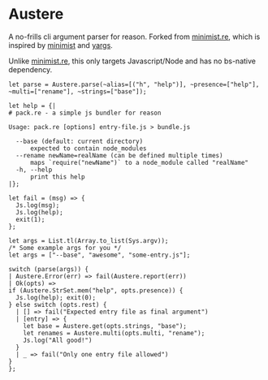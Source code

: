 # Austere

A no-frills cli argument parser for reason. Forked from [minimist.re](https://github.com/jaredly/minimist.re), 
which is inspired by [minimist](https://www.npmjs.com/package/minimist) and [yargs](https://www.npmjs.com/package/yargs).

Unlike [minimist.re](https://github.com/jaredly/minimist.re), this only targets Javascript/Node and has no bs-native dependency.


```reason
let parse = Austere.parse(~alias=[("h", "help")], ~presence=["help"], ~multi=["rename"], ~strings=["base"]);

let help = {|
# pack.re - a simple js bundler for reason

Usage: pack.re [options] entry-file.js > bundle.js

  --base (default: current directory)
      expected to contain node_modules
  --rename newName=realName (can be defined multiple times)
      maps `require("newName")` to a node_module called "realName"
  -h, --help
      print this help
|};

let fail = (msg) => {
  Js.log(msg);
  Js.log(help);
  exit(1);
};

let args = List.tl(Array.to_list(Sys.argv));
/* Some example args for you */
let args = ["--base", "awesome", "some-entry.js"];

switch (parse(args)) {
| Austere.Error(err) => fail(Austere.report(err))
| Ok(opts) =>
if (Austere.StrSet.mem("help", opts.presence)) {
  Js.log(help); exit(0);
} else switch (opts.rest) {
  | [] => fail("Expected entry file as final argument")
  | [entry] => {
    let base = Austere.get(opts.strings, "base");
    let renames = Austere.multi(opts.multi, "rename");
    Js.log("All good!")
  }
  | _ => fail("Only one entry file allowed")
}
};
```
